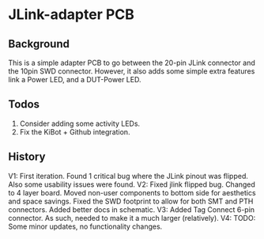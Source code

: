 # JLink-adapter PCB

## Background

This is a simple adapter PCB to go between the 20-pin JLink connector and the 10pin SWD connector.  However, it also adds some simple extra features link a Power LED, and a DUT-Power LED.  

## Todos

1. Consider adding some activity LEDs.
1. Fix the KiBot + Github integration.

## History

V1: First iteration.  Found 1 critical bug where the JLink pinout was flipped.  Also some usability issues were found.
V2: Fixed jlink flipped bug.  Changed to 4 layer board.  Moved non-user components to bottom side for aesthetics and space savings.  Fixed the SWD footprint to allow for both SMT and PTH connectors.  Added better docs in schematic.
V3: Added Tag Connect 6-pin connector.  As such, needed to make it a much larger (relatively).
V4: TODO: Some minor updates, no functionality changes.
